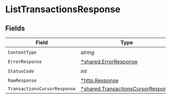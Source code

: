 # ListTransactionsResponse


## Fields

| Field                                                                                   | Type                                                                                    | Required                                                                                | Description                                                                             |
| --------------------------------------------------------------------------------------- | --------------------------------------------------------------------------------------- | --------------------------------------------------------------------------------------- | --------------------------------------------------------------------------------------- |
| `ContentType`                                                                           | *string*                                                                                | :heavy_check_mark:                                                                      | N/A                                                                                     |
| `ErrorResponse`                                                                         | [*shared.ErrorResponse](../../models/shared/errorresponse.md)                           | :heavy_minus_sign:                                                                      | Error                                                                                   |
| `StatusCode`                                                                            | *int*                                                                                   | :heavy_check_mark:                                                                      | N/A                                                                                     |
| `RawResponse`                                                                           | [*http.Response](https://pkg.go.dev/net/http#Response)                                  | :heavy_minus_sign:                                                                      | N/A                                                                                     |
| `TransactionsCursorResponse`                                                            | [*shared.TransactionsCursorResponse](../../models/shared/transactionscursorresponse.md) | :heavy_minus_sign:                                                                      | OK                                                                                      |